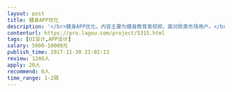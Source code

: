 ```yaml
---                
layout: post       
title: 健身APP优化           
description: '</br>健身APP优化，内容主要为健身教育类视频，面对欧美市场用户。</br></br>增加登录、传播功能，优化现有功能。</br>'     
contenturl: https://pro.lagou.com/project/5315.html      
tags: [UI设计,APP设计]            
salary: 5000-10000元          
publish_time: 2017-11-30 21:02:13         
review: 1246人                   
apply: 20人                   
recommend: 0人                   
time_range: 1-2周              
---                 
```

